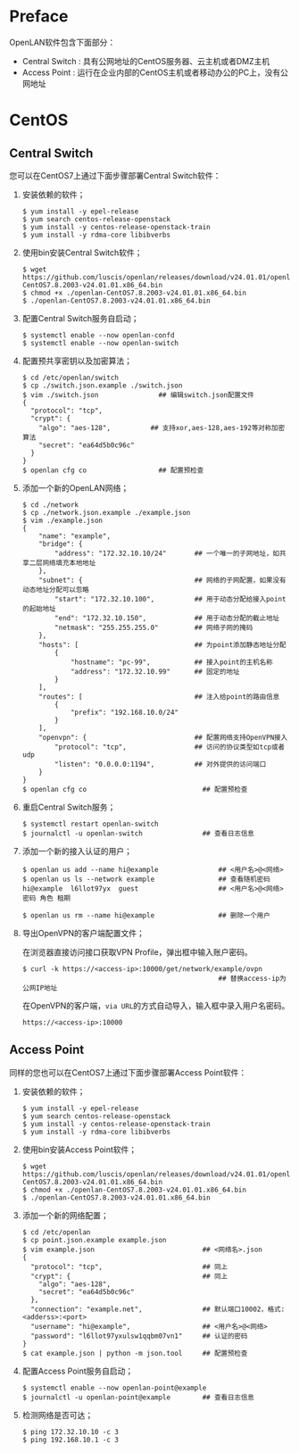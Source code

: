 # Preface

OpenLAN软件包含下面部分：

* Central Switch : 具有公网地址的CentOS服务器、云主机或者DMZ主机
* Access Point : 运行在企业内部的CentOS主机或者移动办公的PC上，没有公网地址

# CentOS

## Central Switch

您可以在CentOS7上通过下面步骤部署Central Switch软件：
1. 安装依赖的软件；
   ```
   $ yum install -y epel-release
   $ yum search centos-release-openstack
   $ yum install -y centos-release-openstack-train
   $ yum install -y rdma-core libibverbs
   ```
2. 使用bin安装Central Switch软件；
   ```
   $ wget https://github.com/luscis/openlan/releases/download/v24.01.01/openlan-CentOS7.8.2003-v24.01.01.x86_64.bin
   $ chmod +x ./openlan-CentOS7.8.2003-v24.01.01.x86_64.bin
   $ ./openlan-CentOS7.8.2003-v24.01.01.x86_64.bin
   ```
3. 配置Central Switch服务自启动；
   ```
   $ systemctl enable --now openlan-confd
   $ systemctl enable --now openlan-switch
   ```
4. 配置预共享密钥以及加密算法；
   ```
   $ cd /etc/openlan/switch
   $ cp ./switch.json.example ./switch.json
   $ vim ./switch.json               ## 编辑switch.json配置文件
   {
     "protocol": "tcp",
     "crypt": {
       "algo": "aes-128",          ## 支持xor,aes-128,aes-192等对称加密算法
       "secret": "ea64d5b0c96c"
     }
   }
   $ openlan cfg co                  ## 配置预检查
   ```
   
5. 添加一个新的OpenLAN网络；
   ```
   $ cd ./network
   $ cp ./network.json.example ./example.json
   $ vim ./example.json 
   {
       "name": "example",
       "bridge": {
           "address": "172.32.10.10/24"       ## 一个唯一的子网地址，如共享二层网络填充本地地址
       },
       "subnet": {                            ## 网络的子网配置，如果没有动态地址分配可以忽略
           "start": "172.32.10.100",          ## 用于动态分配给接入point的起始地址
           "end": "172.32.10.150",            ## 用于动态分配的截止地址
           "netmask": "255.255.255.0"         ## 网络子网的掩码
       },
       "hosts": [                             ## 为point添加静态地址分配
           {
               "hostname": "pc-99",           ## 接入point的主机名称
               "address": "172.32.10.99"      ## 固定的地址
           }
       ],
       "routes": [                            ## 注入给point的路由信息
           {
               "prefix": "192.168.10.0/24"
           }
       ],
       "openvpn": {                           ## 配置网络支持OpenVPN接入
           "protocol": "tcp",                 ## 访问的协议类型如tcp或者udp
           "listen": "0.0.0.0:1194",          ## 对外提供的访问端口
       }
   }
   $ openlan cfg co                             ## 配置预检查
   ```
6. 重启Central Switch服务；
   ```
   $ systemctl restart openlan-switch
   $ journalctl -u openlan-switch               ## 查看日志信息
   ```
7. 添加一个新的接入认证的用户；
   ```
   $ openlan us add --name hi@example               ## <用户名>@<网络>
   $ openlan us ls --network example                ## 查看随机密码
   hi@example  l6llot97yx  guest                    ## <用户名>@<网络> 密码 角色 租期

   $ openlan us rm --name hi@example                ## 删除一个用户
   ```
8. 导出OpenVPN的客户端配置文件；

   在浏览器直接访问接口获取VPN Profile，弹出框中输入账户密码。
   ```
   $ curl -k https://<access-ip>:10000/get/network/example/ovpn
                                                    ## 替换access-ip为公网IP地址
   ```
   在OpenVPN的客户端，`via URL`的方式自动导入，输入框中录入用户名密码。
   ```
   https://<access-ip>:10000
   ```
## Access Point

同样的您也可以在CentOS7上通过下面步骤部署Access Point软件：

1. 安装依赖的软件；
   ```
   $ yum install -y epel-release
   $ yum search centos-release-openstack
   $ yum install -y centos-release-openstack-train
   $ yum install -y rdma-core libibverbs
   ```
2. 使用bin安装Access Point软件；
   ```
   $ wget https://github.com/luscis/openlan/releases/download/v24.01.01/openlan-CentOS7.8.2003-v24.01.01.x86_64.bin
   $ chmod +x ./openlan-CentOS7.8.2003-v24.01.01.x86_64.bin
   $ ./openlan-CentOS7.8.2003-v24.01.01.x86_64.bin
   ```
2. 添加一个新的网络配置；
   ```
   $ cd /etc/openlan
   $ cp point.json.example example.json
   $ vim example.json                           ## <网络名>.json
   {
     "protocol": "tcp",                         ## 同上
     "crypt": {                                 ## 同上
       "algo": "aes-128",
       "secret": "ea64d5b0c96c"
     },
     "connection": "example.net",               ## 默认端口10002，格式:<adderss>:<port>
     "username": "hi@example",                  ## <用户名>@<网络>
     "password": "l6llot97yxulsw1qqbm07vn1"     ## 认证的密码
   }
   $ cat example.json | python -m json.tool     ## 配置预检查
   ```
3. 配置Access Point服务自启动；
   ```
   $ systemctl enable --now openlan-point@example
   $ journalctl -u openlan-point@example        ## 查看日志信息
   ```
4. 检测网络是否可达；
   ```
   $ ping 172.32.10.10 -c 3
   $ ping 192.168.10.1 -c 3
   ```
